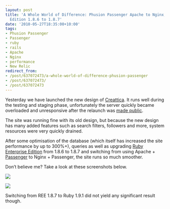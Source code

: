 ```yaml
---
layout: post
title: 'A Whole World of Difference: Phusion Passenger Apache to Nginx, Ruby Enterprise
  Edition 1.8.6 to 1.8.7'
date: '2010-05-27T18:35:00+10:00'
tags:
- Phusion Passenger
- Passenger
- ruby
- rails
- Apache
- Nginx
- performance
- New Relic
redirect_from:
- /post/637072473/a-whole-world-of-difference-phusion-passenger
- /post/637072473/
- /post/637072473
---
```

Yesterday we have launched the new design of [Creattica](http://creattica.com/). It runs well during the testing and staging phase, unfortunately the server quickly became overloaded and unresponsive after the relaunch was [made public](http://psd.tutsplus.com/articles/contests/win-1000-by-submitting-work-to-creattica/).

The site was running fine with its old design, but because the new design has many added features such as search filters, followers and more, system resources were very quickly drained.

After some optimisation of the database (which itself has increased the site performance by up to 300%+), queries as well as upgrading [Ruby Enterprise Edition](http://www.rubyenterpriseedition.com/) from 1.8.6 to 1.8.7 and switching from using Apache + [Passenger](http://www.modrails.com/) to Nginx + Passenger, the site runs so much smoother.

Don’t believe me? Take a look at these screenshots below.

![](/img/posts/old/tumblr_l32l0mXqZJ1qalr27.png)

![](/img/posts/old/tumblr_l32l0znIlE1qalr27.png)

Switching from REE 1.8.7 to Ruby 1.9.1 did not yield any significant result though.


